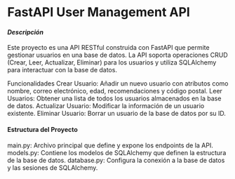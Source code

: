 # FastAPI User Management API
#### *Descripción*
Este proyecto es una API RESTful construida con FastAPI que permite gestionar usuarios en una base de datos. La API soporta operaciones CRUD (Crear, Leer, Actualizar, Eliminar) para los usuarios y utiliza SQLAlchemy para interactuar con la base de datos.

Funcionalidades
Crear Usuario: Añadir un nuevo usuario con atributos como nombre, correo electrónico, edad, recomendaciones y código postal.
Leer Usuarios: Obtener una lista de todos los usuarios almacenados en la base de datos.
Actualizar Usuario: Modificar la información de un usuario existente.
Eliminar Usuario: Borrar un usuario de la base de datos por su ID.
<br>
#### **Estructura del Proyecto**
main.py: Archivo principal que define y expone los endpoints de la API.
models.py: Contiene los modelos de SQLAlchemy que definen la estructura de la base de datos.
database.py: Configura la conexión a la base de datos y las sesiones de SQLAlchemy.